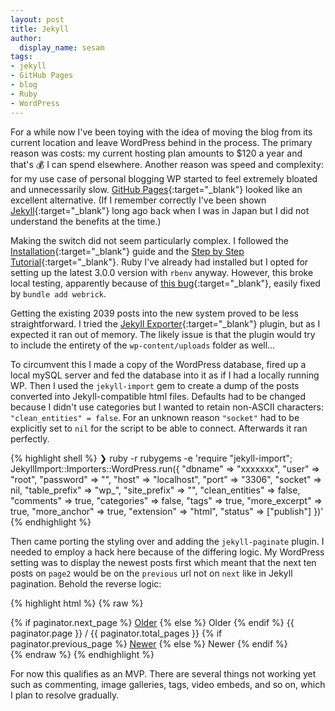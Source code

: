 ```yaml
---
layout: post
title: Jekyll
author:
  display_name: sesam
tags:
- jekyll
- GitHub Pages
- blog
- Ruby
- WordPress
---
```

For a while now I've been toying with the idea of moving the blog from its current location and leave WordPress behind in the process. The primary reason was costs: my current hosting plan amounts to $120 a year and that's 💰 I can spend elsewhere. Another reason was speed and complexity: for my use case of personal blogging WP started to feel extremely bloated and unnecessarily slow. [GitHub Pages](https://pages.github.com){:target="_blank"} looked like an excellent alternative. (If I remember correctly I've been shown [Jekyll](https://jekyllrb.com/){:target="_blank"} long ago back when I was in Japan but I did not understand the benefits at the time.)

Making the switch did not seem particularly complex. I followed the [Installation](https://jekyllrb.com/docs/installation/){:target="_blank"} guide and the [Step by Step Tutorial](https://jekyllrb.com/docs/step-by-step/01-setup/){:target="_blank"}. Ruby I've already had installed but I opted for setting up the latest 3.0.0 version with `rbenv` anyway. However, this broke local testing, apparently because of [this bug](https://github.com/jekyll/jekyll/issues/8523){:target="_blank"}, easily fixed by `bundle add webrick`.

Getting the existing 2039 posts into the new system proved to be less straightforward. I tried the [Jekyll Exporter](https://wordpress.org/plugins/jekyll-exporter/){:target="_blank"} plugin, but as I expected it ran out of memory. The likely issue is that the plugin would try to include the entirety of the `wp-content/uploads` folder as well…

To circumvent this I made a copy of the WordPress database, fired up a local mySQL server and fed the database into it as if I had a locally running WP. Then I used the `jekyll-import` gem to create a dump of the posts converted into Jekyll-compatible html files. Defaults had to be changed because I didn't use categories but I wanted to retain non-ASCII characters: `"clean_entities" = false`. For an unknown reason `"socket"` had to be explicitly set to `nil` for the script to be able to connect. Afterwards it ran perfectly.

{% highlight shell %}
❯ ruby -r rubygems -e 'require "jekyll-import";
    JekyllImport::Importers::WordPress.run({
      "dbname"         => "xxxxxxx",
      "user"           => "root",
      "password"       => "",
      "host"           => "localhost",
      "port"           => "3306",
      "socket"         => nil,
      "table_prefix"   => "wp_",
      "site_prefix"    => "",
      "clean_entities" => false,
      "comments"       => true,
      "categories"     => false,
      "tags"           => true,
      "more_excerpt"   => true,
      "more_anchor"    => true,
      "extension"      => "html",
      "status"         => ["publish"]
    })'
{% endhighlight %}

Then came porting the styling over and adding the `jekyll-paginate` plugin. I needed to employ a hack here because of the differing logic. My WordPress setting was to display the newest posts first which meant that the next ten posts on `page2` would be on the `previous` url not on `next` like in Jekyll pagination. Behold the reverse logic:

{% highlight html %}
{% raw %}
<nav>
<!-- Pagination links -->
    <div class="pagination">
        {% if paginator.next_page %}
        <a href="{{ paginator.next_page_path }}" class="previous">Older</a>
        {% else %}
        <span class="previous">Older</span>
        {% endif %}
        <span class="page_number ">
        {{ paginator.page }} / {{ paginator.total_pages }}
        </span>
        {% if paginator.previous_page %}
        <a href="{{ paginator.previous_page_path }}" class="next">Newer</a>
        {% else %}
        <span class="next">Newer</span>
        {% endif %}
    </div>
</nav>
{% endraw %}
{% endhighlight %}

For now this qualifies as an MVP. There are several things not working yet such as commenting, image galleries, tags, video embeds, and so on, which I plan to resolve gradually.